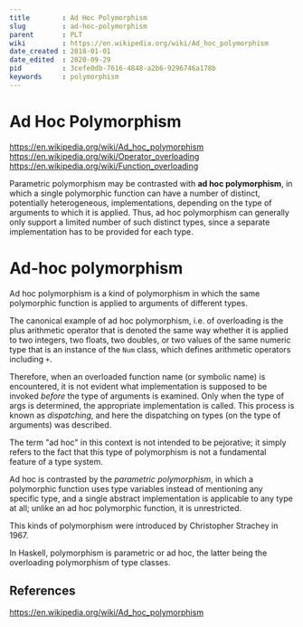 ```yaml
---
title        : Ad Hoc Polymorphism
slug         : ad-hoc-polymorphism
parent       : PLT
wiki         : https://en.wikipedia.org/wiki/Ad_hoc_polymorphism
date_created : 2018-01-01
date_edited  : 2020-09-29
pid          : 3cefe0db-7616-4848-a2b6-9296746a178b
keywords     : polymorphism
---
```

# Ad Hoc Polymorphism

https://en.wikipedia.org/wiki/Ad_hoc_polymorphism
https://en.wikipedia.org/wiki/Operator_overloading
https://en.wikipedia.org/wiki/Function_overloading

Parametric polymorphism may be contrasted with **ad hoc polymorphism**, in which a single polymorphic function can have a number of distinct, potentially heterogeneous, implementations, depending on the type of arguments to which it is applied. Thus, ad hoc polymorphism can generally only support a limited number of such distinct types, since a separate implementation has to be provided for each type.

# Ad-hoc polymorphism

Ad hoc polymorphism is a kind of polymorphism in which the same polymorphic function is applied to arguments of different types.

The canonical example of ad hoc polymorphism, i.e. of overloading is the plus arithmetic operator that is denoted the same way whether it is applied to two integers, two floats, two doubles, or two values of the same numeric type that is an instance of the `Num` class, which defines arithmetic operators including `+`.

Therefore, when an overloaded function name (or symbolic name) is encountered, it is not evident what implementation is supposed to be invoked *before* the type of arguments is examined. Only when the type of args is determined, the appropriate implementation is called. This process is known as *dispatching*, and here the dispatching on types (on the type of arguments) was described.

The term "ad hoc" in this context is not intended to be pejorative; it simply refers to the fact that this type of polymorphism is not a fundamental feature of a type system.

Ad hoc is contrasted by the *parametric polymorphism*, in which a polymorphic function uses type variables instead of mentioning any specific type, and a single abstract implementation is applicable to any type at all; unlike an ad hoc polymorphic function, it is unrestricted.

This kinds of polymorphism were introduced by Christopher Strachey in 1967.

In Haskell, polymorphism is parametric or ad hoc, the latter being the overloading polymorphism of type classes.


## References

https://en.wikipedia.org/wiki/Ad_hoc_polymorphism
